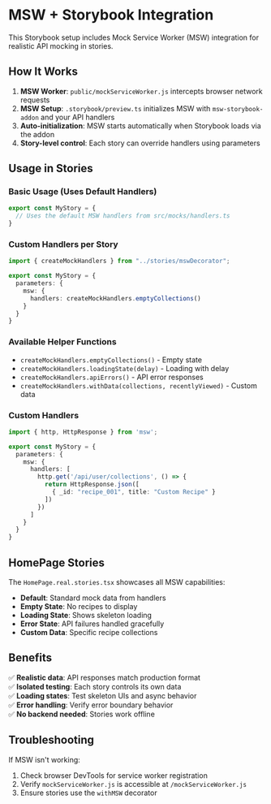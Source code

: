 # MSW + Storybook Integration

This Storybook setup includes Mock Service Worker (MSW) integration for realistic API mocking in stories.

## How It Works

1. **MSW Worker**: `public/mockServiceWorker.js` intercepts browser network requests
2. **MSW Setup**: `.storybook/preview.ts` initializes MSW with `msw-storybook-addon` and your API handlers  
3. **Auto-initialization**: MSW starts automatically when Storybook loads via the addon
4. **Story-level control**: Each story can override handlers using parameters

## Usage in Stories

### Basic Usage (Uses Default Handlers)
```typescript
export const MyStory = {
  // Uses the default MSW handlers from src/mocks/handlers.ts
}
```

### Custom Handlers per Story
```typescript
import { createMockHandlers } from "../stories/mswDecorator";

export const MyStory = {
  parameters: {
    msw: {
      handlers: createMockHandlers.emptyCollections()
    }
  }
}
```

### Available Helper Functions

- `createMockHandlers.emptyCollections()` - Empty state
- `createMockHandlers.loadingState(delay)` - Loading with delay
- `createMockHandlers.apiErrors()` - API error responses
- `createMockHandlers.withData(collections, recentlyViewed)` - Custom data

### Custom Handlers
```typescript
import { http, HttpResponse } from 'msw';

export const MyStory = {
  parameters: {
    msw: {
      handlers: [
        http.get('/api/user/collections', () => {
          return HttpResponse.json([
            { _id: "recipe_001", title: "Custom Recipe" }
          ])
        })
      ]
    }
  }
}
```

## HomePage Stories

The `HomePage.real.stories.tsx` showcases all MSW capabilities:
- **Default**: Standard mock data from handlers
- **Empty State**: No recipes to display
- **Loading State**: Shows skeleton loading
- **Error State**: API failures handled gracefully
- **Custom Data**: Specific recipe collections

## Benefits

✅ **Realistic data**: API responses match production format  
✅ **Isolated testing**: Each story controls its own data  
✅ **Loading states**: Test skeleton UIs and async behavior  
✅ **Error handling**: Verify error boundary behavior  
✅ **No backend needed**: Stories work offline

## Troubleshooting

If MSW isn't working:
1. Check browser DevTools for service worker registration
2. Verify `mockServiceWorker.js` is accessible at `/mockServiceWorker.js`
3. Ensure stories use the `withMSW` decorator